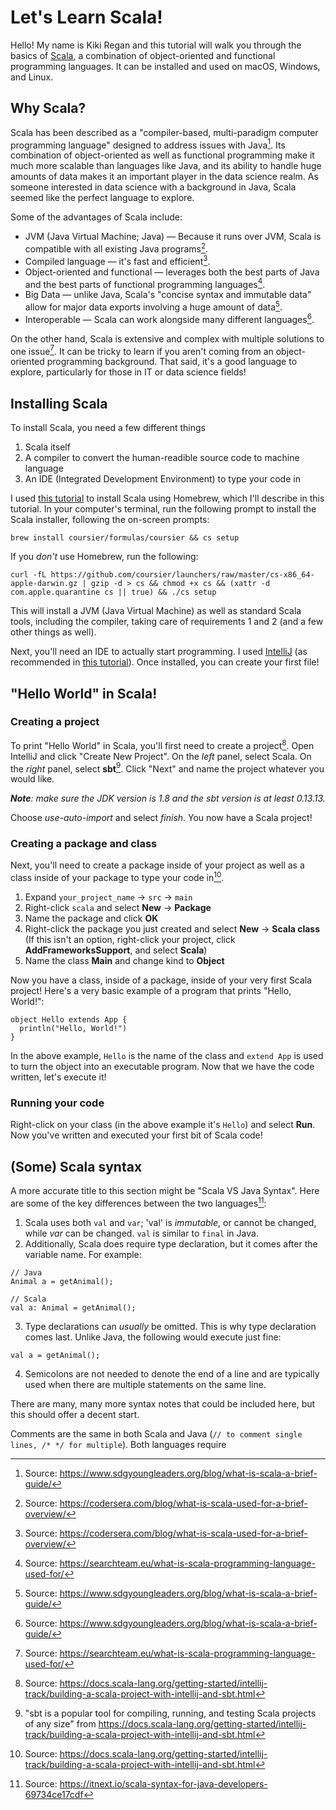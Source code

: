 # Let's Learn Scala!

Hello! My name is Kiki Regan and this tutorial will walk you through the basics of [Scala](https://scala-lang.org/), a combination of object-oriented and functional programming languages. It can be installed and used on macOS, Windows, and Linux. 

## Why Scala?

Scala has been described as a "compiler-based, multi-paradigm computer programming language" designed to address issues with Java[^1]. Its combination of object-oriented as well as functional programming make it much more scalable than languages like Java, and its ability to handle huge amounts of data makes it an important player in the data science realm. As someone interested in data science with a background in Java, Scala seemed like the perfect language to explore.

Some of the advantages of Scala include:
- JVM (Java Virtual Machine; Java) — Because it runs over JVM, Scala is compatible with all existing Java programs[^2].
- Compiled language — it's fast and efficient[^2]. 
- Object-oriented and functional — leverages both the best parts of Java and the best parts of functional programming languages[^3].
- Big Data — unlike Java, Scala's "concise syntax and immutable data" allow for major data exports involving a huge amount of data[^1].
- Interoperable — Scala can work alongside many different languages[^1].

On the other hand, Scala is extensive and complex with multiple solutions to one issue[^3]. It can be tricky to learn if you aren't coming from an object-oriented programming background. That said, it's a good language to explore, particularly for those in IT or data science fields!

## Installing Scala
To install Scala, you need a few different things
1. Scala itself
2. A compiler to convert the human-readible source code to machine language
3. An IDE (Integrated Development Environment) to type your code in

I used [this tutorial](https://docs.scala-lang.org/getting-started/index.html) to install Scala using Homebrew, which I'll describe in this tutorial. In your computer's terminal, run the following prompt to install the Scala installer, following the on-screen prompts:
```
brew install coursier/formulas/coursier && cs setup
```
If you *don't* use Homebrew, run the following:
```
curl -fL https://github.com/coursier/launchers/raw/master/cs-x86_64-apple-darwin.gz | gzip -d > cs && chmod +x cs && (xattr -d com.apple.quarantine cs || true) && ./cs setup
```
This will install a JVM (Java Virtual Machine) as well as standard Scala tools, including the compiler, taking care of requirements 1 and 2 (and a few other things as well).

Next, you'll need an IDE to actually start programming. I used [IntelliJ](https://www.jetbrains.com/idea/) (as recommended in [this tutorial](https://docs.scala-lang.org/getting-started/intellij-track/building-a-scala-project-with-intellij-and-sbt.html)). Once installed, you can create your first file!

## \"Hello World\" in Scala!

### Creating a project

To print "Hello World" in Scala, you'll first need to create a project[^4]. Open IntelliJ and click "Create New Project". On the *left* panel, select Scala. On the *right* panel, select **sbt**[^5]. Click "Next" and name the project whatever you would like. 

***Note**: make sure the JDK version is 1.8 and the sbt version is at least 0.13.13.*

Choose *use-auto-import* and select *finish*. You now have a Scala project!

### Creating a package and class

Next, you'll need to create a package inside of your project as well as a class inside of your package to type your code in[^4]. 

1. Expand `your_project_name` -> `src` -> `main`
2. Right-click `scala` and select **New** -> **Package**
3. Name the package and click **OK**
4. Right-click the package you just created and select **New** -> **Scala class** (If this isn't an option, right-click your project, click **AddFrameworksSupport**, and select **Scala**)
5. Name the class **Main** and change kind to **Object**

Now you have a class, inside of a package, inside of your very first Scala project! Here's a very basic example of a program that prints "Hello, World!":
```
object Hello extends App {
  println("Hello, World!")
}
```
In the above example, `Hello` is the name of the class and `extend App` is used to turn the object into an executable program. Now that we have the code written, let's execute it!

### Running your code

Right-click on your class (in the above example it's `Hello`) and select **Run**. Now you've written and executed your first bit of Scala code!

## (Some) Scala syntax

A more accurate title to this section might be "Scala VS Java Syntax". Here are some of the key differences between the two languages[^6]:
1. Scala uses both `val` and `var`; 'val' is *immutable*, or cannot be changed, while *var* can be changed. `val` is similar to `final` in Java.
2. Additionally, Scala does require type declaration, but it comes after the variable name. For example:
```
// Java
Animal a = getAnimal();

// Scala
val a: Animal = getAnimal();
```
3. Type declarations can *usually* be omitted. This is why type declaration comes last. Unlike Java, the following would execute just fine:
```
val a = getAnimal();
```
4. Semicolons are not needed to denote the end of a line and are typically used when there are multiple statements on the same line.

There are many, many more syntax notes that could be included here, but this should offer a decent start.


Comments are the same in both Scala and Java (`// to comment single lines, /* */ for multiple`). Both languages require 

[^1]: Source: https://www.sdgyoungleaders.org/blog/what-is-scala-a-brief-guide/
[^2]: Source: https://codersera.com/blog/what-is-scala-used-for-a-brief-overview/
[^3]: Source: https://searchteam.eu/what-is-scala-programming-language-used-for/
[^4]: Source: https://docs.scala-lang.org/getting-started/intellij-track/building-a-scala-project-with-intellij-and-sbt.html
[^5]: "sbt is a popular tool for compiling, running, and testing Scala projects of any size" from https://docs.scala-lang.org/getting-started/intellij-track/building-a-scala-project-with-intellij-and-sbt.html
[^6]: Source: https://itnext.io/scala-syntax-for-java-developers-69734ce17cdf
